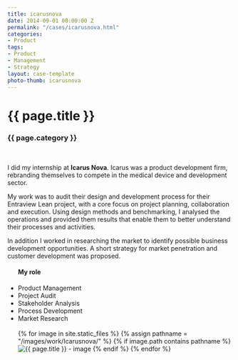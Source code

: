 ```yaml
---
title: icarusnova
date: 2014-09-01 00:00:00 Z
permalink: "/cases/icarusnova.html"
categories:
- Product
tags:
- Product
- Management
- Strategy
layout: case-template 
photo-thumb: icarusnova
---
```


<div class="main-column">
<h1>{{ page.title }}</h1>
<h3>{{ page.category }}</h3>
<br>
<p>
I did my internship at <strong>Icarus Nova</strong>. Icarus was a product development firm, rebranding themselves to compete in the medical device and development sector. 

My work was to audit their design and development process for their Entraview Lean project, with a core focus on project planning, collaboration and execution. Using design methods and benchmarking, I analysed the operations and provided them results that enable them to better understand their processes and activities. 

In addition I worked in researching the market to identify possible business development opportunities. A short strategy for market penetration and customer development was proposed. 
</p>
</div>

<div class="side-column">
<ul>
<h4> My role </h4>
<li>Product Management</li>
<li>Project Audit</li>
<li>Stakeholder Analysis</li>
<li>Process Development</li>
<li>Market Research</li> 
<br>

<div class="gallery">
{% for image in site.static_files %}
{% assign pathname = "/images/work/Icarusnova/" %}
{% if image.path contains pathname %}
<img src="{{ site.baseurl }}{{ image.path }}" alt="{{ page.title }} - image" class="gallery-item">
{% endif %}
{% endfor %}